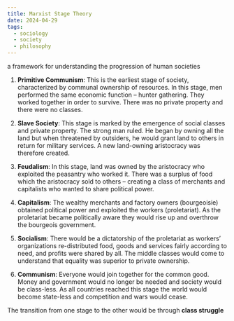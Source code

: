 ```yaml
---
title: Marxist Stage Theory
date: 2024-04-29
tags:
  - sociology
  - society
  - philosophy
---
```


a framework for understanding the progression of human societies

1. **Primitive Communism**: This is the earliest stage of society, characterized by communal ownership of resources. In this stage, men performed the same economic function – hunter gathering. They worked together in order to survive. There was no private property and there were no classes.

2. **Slave Society**: This stage is marked by the emergence of social classes and private property. The strong man ruled. He began by owning all the land but when threatened by outsiders, he would grant land to others in return for military services. A new land-owning aristocracy was therefore created.

3. **Feudalism**: In this stage, land was owned by the aristocracy who exploited the peasantry who worked it. There was a surplus of food which the aristocracy sold to others – creating a class of merchants and capitalists who wanted to share political power.

4. **Capitalism**: The wealthy merchants and factory owners (bourgeoisie) obtained political power and exploited the workers (proletariat). As the proletariat became politically aware they would rise up and overthrow the bourgeois government.

5. **Socialism**: There would be a dictatorship of the proletariat as workers’ organizations re-distributed food, goods and services fairly according to need, and profits were shared by all. The middle classes would come to understand that equality was superior to private ownership.

6. **Communism**: Everyone would join together for the common good. Money and government would no longer be needed and society would be class-less. As all countries reached this stage the world would become state-less and competition and wars would cease.

The transition from one stage to the other would be through **class struggle**

 